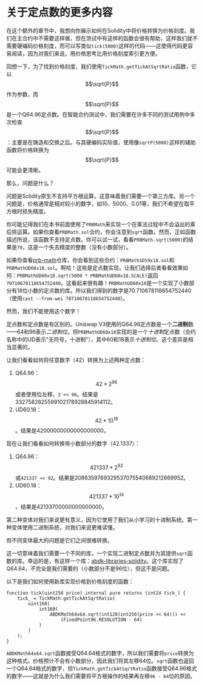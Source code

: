 # 关于定点数的更多内容

在这个额外的章节中，我想向你展示如何在Solidity中将价格转换为价格刻度。我们在主合约中不需要这样做，但在测试中有这样的函数会很有帮助，这样我们就不需要硬编码价格刻度，而可以写类似`tick(5000)`这样的代码——这使得代码更容易阅读，因为对我们来说，用价格思考比用价格刻度索引更方便。

回想一下，为了找到价格刻度，我们使用`TickMath.getTickAtSqrtRatio`函数，它以$$\sqrt{P}$$作为参数，而$$\sqrt{P}$$是一个Q64.96定点数。在智能合约测试中，我们需要在许多不同的测试用例中多次检查$$\sqrt{P}$$：主要是在铸造和交换之后。与其硬编码实际值，使用像`sqrtP(5000)`这样的辅助函数将价格转换为$$\sqrt{P}$$可能会更清晰。

那么，问题是什么？

问题是Solidity原生不支持平方根运算，这意味着我们需要一个第三方库。另一个问题是，价格通常是相对较小的数字，如10、5000、0.01等，我们不希望在取平方根时损失精度。

你可能记得我们在本书前面使用了`PRBMath`来实现一个在乘法过程中不会溢出的乘后除运算。如果你查看`PRBMath.sol`合约，你会注意到`sqrt`函数。然而，正如函数描述所说，该函数不支持定点数。你可以试一试，看看`PRBMath.sqrt(5000)`的结果是`70`，这是一个失去精度的整数（没有小数部分）。

如果你查看[prb-math](https://github.com/paulrberg/prb-math)仓库，你会看到这些合约：`PRBMathSD59x18.sol`和`PRBMathUD60x18.sol`。啊哈！这些是定点数实现。让我们选择后者看看效果如何：`PRBMathUD60x18.sqrt(5000 * PRBMathUD60x18.SCALE)`返回`70710678118654752440`。这看起来很有趣！`PRBMathUD60x18`是一个实现了小数部分有18位小数的定点数的库。所以我们得到的数字是70.710678118654752440（使用`cast --from-wei 70710678118654752440`）。

然而，我们不能使用这个数字！

定点数和定点数是有区别的。Uniswap V3使用的Q64.96定点数是一个**二进制**数——64和96表示*二进制位*。但`PRBMathUD60x18`实现的是一个*十进制*定点数（合约名称中的UD表示"无符号，十进制"），其中60和18表示*十进制位*。这个差异是相当显著的。

让我们看看如何将任意数字（42）转换为上述两种定点数：

1. Q64.96：$$42 * 2^{96}$$或者使用位左移，`2 << 96`。结果是3327582825599102178928845914112。
2. UD60.18：$$42 * 10^{18}$$。结果是42000000000000000000。

现在让我们看看如何转换带小数部分的数字（42.1337）：

1. Q64.96：$$421337 * 2^{92}$$或`421337 << 92`。结果是2086359769329537075540689212669952。
2. UD60.18：$$421337 * 10^{14}$$。结果是42133700000000000000。

第二种变体对我们来说更有意义，因为它使用了我们从小学习的十进制系统。第一种变体使用二进制系统，对我们来说更难读懂。

但不同变体最大的问题是它们之间很难转换。

这一切意味着我们需要一个不同的库，一个实现二进制定点数并为其提供`sqrt`函数的库。幸运的是，有这样一个库：[abdk-libraries-solidity](https://github.com/abdk-consulting/abdk-libraries-solidity)。这个库实现了Q64.64，不完全是我们需要的（小数部分不是96位），但这不是问题。

以下是我们如何使用新库实现价格到价格刻度的函数：

```solidity
function tick(uint256 price) internal pure returns (int24 tick_) {
    tick_ = TickMath.getTickAtSqrtRatio(
        uint160(
            int160(
                ABDKMath64x64.sqrt(int128(int256(price << 64))) <<
                    (FixedPoint96.RESOLUTION - 64)
            )
        )
    );
}
```

`ABDKMath64x64.sqrt`函数接受Q64.64格式的数字，所以我们需要将`price`转换为这种格式。价格预计不会有小数部分，因此我们将其左移64位。`sqrt`函数也返回一个Q64.64格式的数字，但`TickMath.getTickAtSqrtRatio`函数接受Q64.96格式的数字——这就是为什么我们需要将平方根操作的结果再左移`96 - 64`位的原因。
